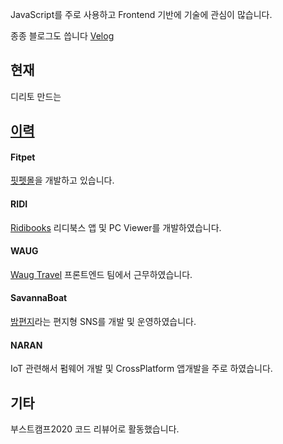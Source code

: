 JavaScript를 주로 사용하고 Frontend 기반에 기술에 관심이 많습니다.

종종 블로그도 씁니다 [Velog](https://velog.io/@eomttt)

## 현재
디리토 만드는 

## [이력](https://eomttt.github.io/eomttt-blog/)
#### Fitpet
[핏펫몰](https://v.fitpetmall.com/)을 개발하고 있습니다.

#### RIDI
[Ridibooks](https://ridibooks.com/) 리디북스 앱 및 PC Viewer를 개발하였습니다.

#### WAUG
[Waug Travel](https://waug.com) 프론트엔드 팀에서 근무하였습니다.

#### SavannaBoat
[밤편지](https://apps.apple.com/kr/app/%EB%B0%A4%ED%8E%B8%EC%A7%80/id1355577547)라는 편지형 SNS를 개발 및 운영하였습니다.

#### NARAN
IoT 관련해서 펌웨어 개발 및 CrossPlatform 앱개발을 주로 하였습니다.


## 기타
부스트캠프2020 코드 리뷰어로 활동했습니다.
